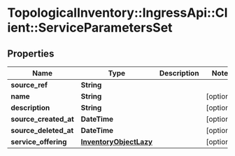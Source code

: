 # TopologicalInventory::IngressApi::Client::ServiceParametersSet

## Properties
Name | Type | Description | Notes
------------ | ------------- | ------------- | -------------
**source_ref** | **String** |  | 
**name** | **String** |  | [optional] 
**description** | **String** |  | [optional] 
**source_created_at** | **DateTime** |  | [optional] 
**source_deleted_at** | **DateTime** |  | [optional] 
**service_offering** | [**InventoryObjectLazy**](InventoryObjectLazy.md) |  | [optional] 


